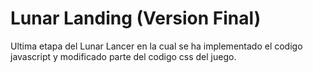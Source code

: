 # Lunar Landing (Version Final)

Ultima etapa del Lunar Lancer en la cual se ha implementado el codigo javascript y modificado parte del codigo css del juego.


